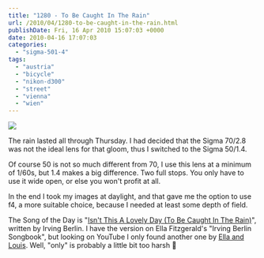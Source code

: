 ```yaml
---
title: "1280 - To Be Caught In The Rain"
url: /2010/04/1280-to-be-caught-in-the-rain.html
publishDate: Fri, 16 Apr 2010 15:07:03 +0000
date: 2010-04-16 17:07:03
categories: 
  - "sigma-501-4"
tags: 
  - "austria"
  - "bicycle"
  - "nikon-d300"
  - "street"
  - "vienna"
  - "wien"
---
```

<a target="_blank" href="https://d25zfm9zpd7gm5.cloudfront.net/1200x1200/2010/20100415_165652_ps.jpg"><img src="https://d25zfm9zpd7gm5.cloudfront.net/0600x0600/2010/20100415_165652_ps.jpg" /></a>

The rain lasted all through Thursday. I had decided that the Sigma 70/2.8 was not the ideal lens for that gloom, thus I switched to the Sigma 50/1.4.

 Of course 50 is not so much different from 70, I use this lens at a minimum of 1/60s, but 1.4 makes a big difference. Two full stops. You only have to use it wide open, or else you won't profit at all.

 In the end I took my images at daylight, and that gave me the option to use f4, a more suitable choice, because I needed at least some depth of field.

The Song of the Day is "<a target="_blank" href="http://www.lyricsmode.com/lyrics/i/irving_berlin/isnt_this_a_lovely_day_to_be_caught_in_the_rain.html">Isn't This A Lovely Day (To Be Caught In The Rain)</a>", written by Irving Berlin. I have the version on Ella Fitzgerald's "Irving Berlin Songbook", but looking on YouTube I only found another one by <a target="_blank" href="http://www.youtube.com/watch?v=C5-yJjS3wuY">Ella and Louis</a>.  Well, "only" is probably a little bit too harsh 🙂
